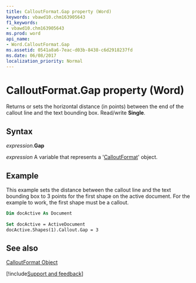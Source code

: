 ```yaml
---
title: CalloutFormat.Gap property (Word)
keywords: vbawd10.chm163905643
f1_keywords:
- vbawd10.chm163905643
ms.prod: word
api_name:
- Word.CalloutFormat.Gap
ms.assetid: 0541a8a6-7eac-d03b-8438-c6d2918237fd
ms.date: 06/08/2017
localization_priority: Normal
---
```



# CalloutFormat.Gap property (Word)

Returns or sets the horizontal distance (in points) between the end of the callout line and the text bounding box. Read/write  **Single**.


## Syntax

_expression_.**Gap**

 _expression_ A variable that represents a '[CalloutFormat](Word.CalloutFormat.md)' object.


## Example

This example sets the distance between the callout line and the text bounding box to 3 points for the first shape on the active document. For the example to work, the first shape must be a callout.


```vb
Dim docActive As Document 
 
Set docActive = ActiveDocument 
docActive.Shapes(1).Callout.Gap = 3
```


## See also


[CalloutFormat Object](Word.CalloutFormat.md)

[!include[Support and feedback](~/includes/feedback-boilerplate.md)]